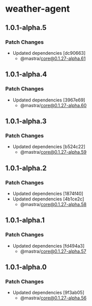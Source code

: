 # weather-agent

## 1.0.1-alpha.5

### Patch Changes

- Updated dependencies [dc90663]
  - @mastra/core@0.1.27-alpha.61

## 1.0.1-alpha.4

### Patch Changes

- Updated dependencies [3967e69]
  - @mastra/core@0.1.27-alpha.60

## 1.0.1-alpha.3

### Patch Changes

- Updated dependencies [b524c22]
  - @mastra/core@0.1.27-alpha.59

## 1.0.1-alpha.2

### Patch Changes

- Updated dependencies [1874f40]
- Updated dependencies [4b1ce2c]
  - @mastra/core@0.1.27-alpha.58

## 1.0.1-alpha.1

### Patch Changes

- Updated dependencies [fd494a3]
  - @mastra/core@0.1.27-alpha.57

## 1.0.1-alpha.0

### Patch Changes

- Updated dependencies [9f3ab05]
  - @mastra/core@0.1.27-alpha.56
